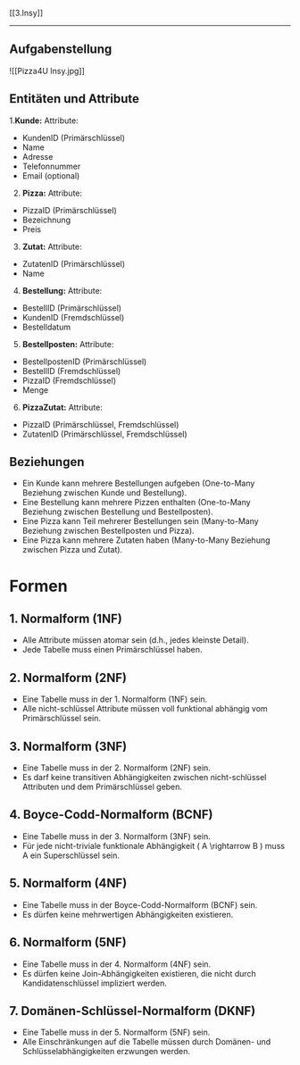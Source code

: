 [[3.Insy]]
___
## Aufgabenstellung
![[Pizza4U Insy.jpg]]
## Entitäten und Attribute
1.**Kunde:**
Attribute:
- KundenID (Primärschlüssel)
- Name
- Adresse
- Telefonnummer
- Email (optional)

2. **Pizza:**
Attribute:
- PizzaID (Primärschlüssel)
- Bezeichnung
- Preis

3. **Zutat:**
Attribute:
- ZutatenID (Primärschlüssel)
- Name

4. **Bestellung:**
Attribute:
- BestellID (Primärschlüssel)
- KundenID (Fremdschlüssel)
- Bestelldatum

5. **Bestellposten:**
Attribute:
- BestellpostenID (Primärschlüssel)
- BestellID (Fremdschlüssel)
- PizzaID (Fremdschlüssel)
- Menge

6. **PizzaZutat:**
Attribute:
- PizzaID (Primärschlüssel, Fremdschlüssel)
- ZutatenID (Primärschlüssel, Fremdschlüssel)

## Beziehungen
- Ein Kunde kann mehrere Bestellungen aufgeben (One-to-Many Beziehung zwischen Kunde und Bestellung).
- Eine Bestellung kann mehrere Pizzen enthalten (One-to-Many Beziehung zwischen Bestellung und Bestellposten).
- Eine Pizza kann Teil mehrerer Bestellungen sein (Many-to-Many Beziehung zwischen Bestellposten und Pizza).
- Eine Pizza kann mehrere Zutaten haben (Many-to-Many Beziehung zwischen Pizza und Zutat).
# Formen
## 1. Normalform (1NF)
- Alle Attribute müssen atomar sein (d.h., jedes kleinste Detail).
- Jede Tabelle muss einen Primärschlüssel haben.
## 2. Normalform (2NF)
- Eine Tabelle muss in der 1. Normalform (1NF) sein.
- Alle nicht-schlüssel Attribute müssen voll funktional abhängig vom Primärschlüssel sein.
## 3. Normalform (3NF)
- Eine Tabelle muss in der 2. Normalform (2NF) sein.
- Es darf keine transitiven Abhängigkeiten zwischen nicht-schlüssel Attributen und dem Primärschlüssel geben.
## 4. Boyce-Codd-Normalform (BCNF)
- Eine Tabelle muss in der 3. Normalform (3NF) sein.
- Für jede nicht-triviale funktionale Abhängigkeit \( A \rightarrow B \) muss A ein Superschlüssel sein.
## 5. Normalform (4NF)
- Eine Tabelle muss in der Boyce-Codd-Normalform (BCNF) sein.
- Es dürfen keine mehrwertigen Abhängigkeiten existieren.
## 6. Normalform (5NF)
- Eine Tabelle muss in der 4. Normalform (4NF) sein.
- Es dürfen keine Join-Abhängigkeiten existieren, die nicht durch Kandidatenschlüssel impliziert werden.
## 7. Domänen-Schlüssel-Normalform (DKNF)
- Eine Tabelle muss in der 5. Normalform (5NF) sein.
- Alle Einschränkungen auf die Tabelle müssen durch Domänen- und Schlüsselabhängigkeiten erzwungen werden.